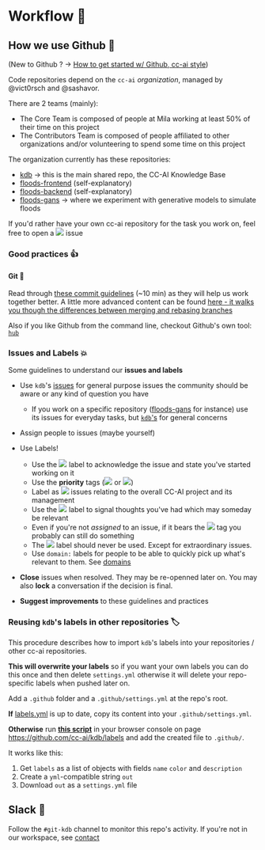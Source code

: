 # Workflow 🌊

## How we use Github 📂

(New to Github ? -> [How to get started w/ Github, cc-ai style](/workflow/gettingstarted.md))

Code repositories depend on the `cc-ai` *organization*, managed by @vict0rsch and @sashavor.

There are 2 teams (mainly):

- The Core Team is composed of people at Mila working at least 50% of their time on this project
- The Contributors Team is composed of people affiliated to other organizations and/or volunteering to spend some time on this project

The organization currently has these repositories:

* [kdb](https://github.com/cc-ai/kdb) -> this is the main shared repo, the CC-AI Knowledge Base
* [floods-frontend](https://github.com/cc-ai/floods-frontend) (self-explanatory)
* [floods-backend](https://github.com/cc-ai/floods-backend) (self-explanatory)
* [floods-gans](https://github.com/cc-ai/floods-gans) -> where we experiment with generative models to simulate floods

If you'd rather have your own cc-ai repository for the task you work on, feel free to open a ![][domain:meta] issue

### Good practices 👍

#### Git 🌵

Read through [these commit guidelines](https://github.com/RomuloOliveira/commit-messages-guide) (~10 min) as they will help us work together better. A little more advanced content can be found [here - it walks you though the differences between merging and rebasing branches](https://www.atlassian.com/git/tutorials/merging-vs-rebasing)

Also if you like Github from the command line, checkout Github's own tool: [`hub`](https://github.com/github/hub)

### Issues and Labels 💥

Some guidelines to understand our **issues and labels**

* Use `kdb`'s [issues](https://github.com/cc-ai/kdb/issues) for general purpose issues the community should be aware or any kind of question you have

  * If you work on a specific repository ([floods-gans](https://github.com/cc-ai/floods-gans) for instance) use its issues for everyday tasks, but [`kdb`'s](https://github.com/cc-ai/kdb/issues) for general concerns

* Assign people to issues (maybe yourself)
* Use Labels!
  
  * Use the ![][work in progress] label to acknowledge the issue and state you've started working on it
  * Use the **priority** tags (![][priority:high] or ![][priority:low])
  * Label as ![][domain:meta] issues relating to the overall CC-AI project and its management
  * Use the ![][keep in mind] label to signal thoughts you've had which may someday be relevant
  * Even if you're not *assigned* to an issue, if it bears the ![][good first issue] tag you probably can still do something
  * The ![][priority:critical] label should never be used. Except for extraordinary issues.
  * Use `domain:` labels for people to be able to quickly pick up what's relevant to them. See [domains](/domains)
* **Close** issues when resolved. They may be re-openned later on. You may also **lock** a conversation if the decision is final.
* **Suggest improvements** to these guidelines and practices

### Reusing `kdb`'s labels in other repositories 🏷

This procedure describes how to import `kdb`'s labels into your repositories / other cc-ai repositories.

**This will overwrite your labels** so if you want your own labels you can do this once and then delete `settings.yml` otherwise it will delete your repo-specific labels when pushed later on.

Add a `.github` folder and a `.github/settings.yml` at the repo's root. 

**If** [labels.yml](labels.yml) is up to date, copy its content into your `.github/settings.yml`. 

**Otherwise** run [**this script**](https://gist.github.com/Vict0rSch/188a60f1e87a68844e41082583df64c4) in your browser console on page https://github.com/cc-ai/kdb/labels and add the created file to `.github/`. 

It works like this:

1. Get `labels` as a list of objects with fields `name` `color` and `description`
2. Create a `yml`-compatible string `out`
3. Download `out` as a `settings.yml` file

## Slack 📡

Follow the `#git-kdb` channel to monitor this repo's activity. If you're not in our workspace, see [contact](https://github.com/cc-ai/kdb#contact-%EF%B8%8F)


[bug]: https://img.shields.io/badge/bug-d73a4a.svg
[duplicate]: https://img.shields.io/badge/duplicate-cfd3d7.svg
[good first issue]: https://img.shields.io/badge/good%20first%20issue-7057ff.svg
[help wanted]: https://img.shields.io/badge/help%20wanted-008672.svg
[priority:high]: https://img.shields.io/badge/priority:high-16f9c1.svg
[invalid]: https://img.shields.io/badge/invalid-e4e669.svg
[keep in mind]: https://img.shields.io/badge/keep%20in%20mind-c0cef7.svg
[priority:low]: https://img.shields.io/badge/priority:low-efff8c.svg
[question]: https://img.shields.io/badge/question-d876e3.svg
[wontfix]: https://img.shields.io/badge/wontfix-ffffff.svg
[work in progress]: https://img.shields.io/badge/work%20in%20progress-ededed.svg
[domain:behavioral]: https://img.shields.io/badge/domain:behavioral-f4b7c4.svg
[domain:data]: https://img.shields.io/badge/domain:data-bfdadc.svg
[domain:dev]: https://img.shields.io/badge/domain:dev-d4c5f9.svg
[domain:econ]: https://img.shields.io/badge/domain:econ-036a77.svg
[domain:ml]: https://img.shields.io/badge/domain:ml-f260b8.svg
[domain:other]: https://img.shields.io/badge/domain:other-e0a87f.svg
[domain:ux]: https://img.shields.io/badge/domain:ux-fccfbd.svg
[priority:critical]: https://img.shields.io/badge/priority:critical-FF0000.svg
[domain:climate]: https://img.shields.io/badge/domain:climate-fcddc4.svg
[domain:meta]: https://img.shields.io/badge/domain:meta-202ea5.svg